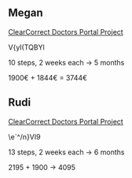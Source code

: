 ## Megan

[ClearCorrect Doctors Portal Project](https://dr.clearcorrect.com/treatment-plan/password/public/B5EE0030-C402-414A-BEEA-88C4F4208028/F5D7C124-D4DE-4A41-9C6F-2872FADD910B)

V{yI(TQBYl

10 steps, 2 weeks each → 5 months

1900€ + 1844€ = 3744€

## Rudi

[ClearCorrect Doctors Portal Project](https://dr.clearcorrect.com/treatment-plan/password/public/FB4D1B23-137C-4F49-9E4A-535FF7751698/52C410CB-92CB-431B-AC2A-1BCF5251878A)

\e`^/n}VI9

13 steps, 2 weeks each → 6 months

2195 + 1900 → 4095



